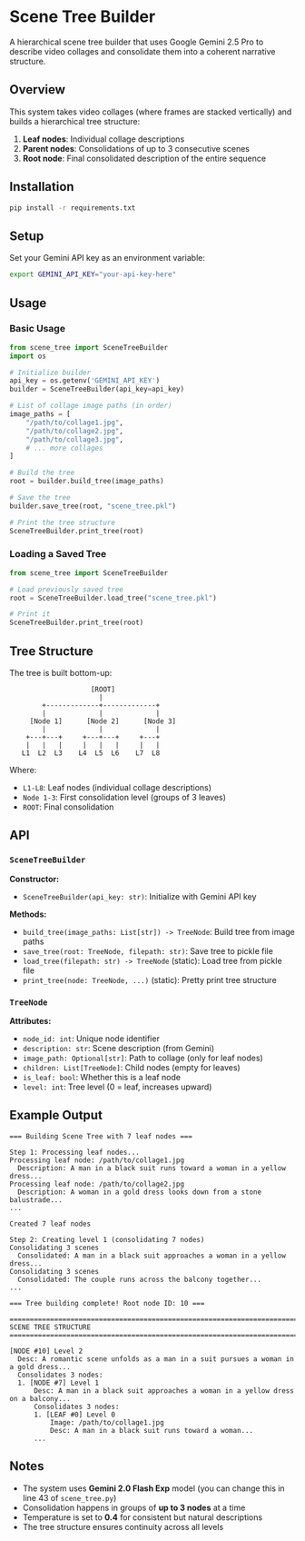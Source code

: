 # Scene Tree Builder

A hierarchical scene tree builder that uses Google Gemini 2.5 Pro to describe video collages and consolidate them into a coherent narrative structure.

## Overview

This system takes video collages (where frames are stacked vertically) and builds a hierarchical tree structure:
1. **Leaf nodes**: Individual collage descriptions
2. **Parent nodes**: Consolidations of up to 3 consecutive scenes
3. **Root node**: Final consolidated description of the entire sequence

## Installation

```bash
pip install -r requirements.txt
```

## Setup

Set your Gemini API key as an environment variable:

```bash
export GEMINI_API_KEY="your-api-key-here"
```

## Usage

### Basic Usage

```python
from scene_tree import SceneTreeBuilder
import os

# Initialize builder
api_key = os.getenv('GEMINI_API_KEY')
builder = SceneTreeBuilder(api_key=api_key)

# List of collage image paths (in order)
image_paths = [
    "/path/to/collage1.jpg",
    "/path/to/collage2.jpg",
    "/path/to/collage3.jpg",
    # ... more collages
]

# Build the tree
root = builder.build_tree(image_paths)

# Save the tree
builder.save_tree(root, "scene_tree.pkl")

# Print the tree structure
SceneTreeBuilder.print_tree(root)
```

### Loading a Saved Tree

```python
from scene_tree import SceneTreeBuilder

# Load previously saved tree
root = SceneTreeBuilder.load_tree("scene_tree.pkl")

# Print it
SceneTreeBuilder.print_tree(root)
```

## Tree Structure

The tree is built bottom-up:

```
                    [ROOT]
                      |
        +-------------+-------------+
        |             |             |
     [Node 1]      [Node 2]      [Node 3]
        |             |             |
    +---+---+     +---+---+     +---+
    |   |   |     |   |   |     |   |
   L1  L2  L3    L4  L5  L6    L7  L8
```

Where:
- `L1-L8`: Leaf nodes (individual collage descriptions)
- `Node 1-3`: First consolidation level (groups of 3 leaves)
- `ROOT`: Final consolidation

## API

### `SceneTreeBuilder`

**Constructor:**
- `SceneTreeBuilder(api_key: str)`: Initialize with Gemini API key

**Methods:**
- `build_tree(image_paths: List[str]) -> TreeNode`: Build tree from image paths
- `save_tree(root: TreeNode, filepath: str)`: Save tree to pickle file
- `load_tree(filepath: str) -> TreeNode` (static): Load tree from pickle file
- `print_tree(node: TreeNode, ...)` (static): Pretty print tree structure

### `TreeNode`

**Attributes:**
- `node_id: int`: Unique node identifier
- `description: str`: Scene description (from Gemini)
- `image_path: Optional[str]`: Path to collage (only for leaf nodes)
- `children: List[TreeNode]`: Child nodes (empty for leaves)
- `is_leaf: bool`: Whether this is a leaf node
- `level: int`: Tree level (0 = leaf, increases upward)

## Example Output

```
=== Building Scene Tree with 7 leaf nodes ===

Step 1: Processing leaf nodes...
Processing leaf node: /path/to/collage1.jpg
  Description: A man in a black suit runs toward a woman in a yellow dress...
Processing leaf node: /path/to/collage2.jpg
  Description: A woman in a gold dress looks down from a stone balustrade...
...

Created 7 leaf nodes

Step 2: Creating level 1 (consolidating 7 nodes)
Consolidating 3 scenes
  Consolidated: A man in a black suit approaches a woman in a yellow dress...
Consolidating 3 scenes
  Consolidated: The couple runs across the balcony together...
...

=== Tree building complete! Root node ID: 10 ===

================================================================================
SCENE TREE STRUCTURE
================================================================================

[NODE #10] Level 2
  Desc: A romantic scene unfolds as a man in a suit pursues a woman in a gold dress...
  Consolidates 3 nodes:
  1. [NODE #7] Level 1
      Desc: A man in a black suit approaches a woman in a yellow dress on a balcony...
      Consolidates 3 nodes:
      1. [LEAF #0] Level 0
          Image: /path/to/collage1.jpg
          Desc: A man in a black suit runs toward a woman...
      ...
```

## Notes

- The system uses **Gemini 2.0 Flash Exp** model (you can change this in line 43 of `scene_tree.py`)
- Consolidation happens in groups of **up to 3 nodes** at a time
- Temperature is set to **0.4** for consistent but natural descriptions
- The tree structure ensures continuity across all levels

